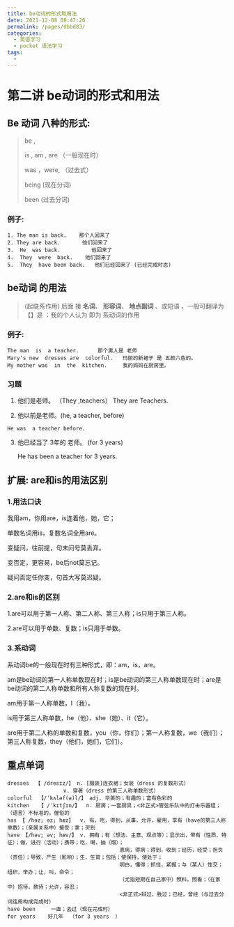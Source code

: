 ```yaml
---
title: be动词的形式和用法
date: 2021-12-08 08:47:26
permalink: /pages/dbbd83/
categories:
  - 英语学习
  - pocket 语法学习
tags:
  - 
---
```

# 第二讲  be动词的形式和用法

## Be 动词 八种的形式:

>  be ,
>
>  is , am  , are （一般现在时）
>
>  was  ，were, （过去式）
>
>  being  (现在分词)
>
>  been   (过去分词)

### 例子:

```
1. The man is back.    那个人回来了
2. They are back.       他们回来了
3.  He  was back.          他回来了
4.  They  were  back.    他们回来了
5.  They  have been back.   他们已经回来了 (已经完成时态)
```

## be动词 的用法

> (起联系作用)   后面 接 **名词**、 **形容词**、 **地点副词** 、或短语   ，一般可翻译为  【】是    ：我的个人认为 即为 系动词的作用

### 例子:

```
The man  is  a teacher.      那个男人是 老师
Mary's new  dresses are  colorful.   玛丽的新裙子 是 五颜六色的。
My mother was  in  the  kitchen.     我的妈妈在厨房里。
```

### 习题

 1.  他们是老师。 （They  ,teachers）
    They are  Teachers.

 2.  他以前是老师。(he, a teacher, before)

    He was  a teacher before.

 3. 他已经当了 3年的 老师。 (for 3 years)

    He has been  a teacher for  3 years.




## 扩展: are和is的用法区别

### 1.用法口诀

我用am，你用are，is连着他，她，它；

单数名词用is，复数名词全用are。

变疑问，往前提，句末问号莫丢弃。

变否定，更容易，be后not莫忘记。

疑问否定任你变，句首大写莫迟疑。

### 2.are和is的区别

1.are可以用于第一人称、第二人称、第三人称；is只用于第三人称。

2.are可以用于单数、复数；is只用于单数。

### 3.系动词

系动词be的一般现在时有三种形式，即：am，is，are。

am是be动词的第一人称单数现在时；is是be动词的第三人称单数现在时；are是be动词的第二人称单数和所有人称复数的现在时。

am用于第一人称单数，I（我）。

is用于第三人称单数，he（他）、she（她）、it（它）。

are用于第二人称的单数和复数，you（你，你们）；第一人称复数，we（我们）；第三人称复数，they（他们，她们，它们）。


## 重点单词

```
dresses  【 /dresɪz/】 n. [服装]连衣裙；女装（dress 的复数形式）
				  v. 穿著（dress 的第三人称单数形式）
colorful  【/ˈkʌləf(ə)l/】 adj. 华美的；有趣的；富有色彩的	
kitchen   【 /ˈkɪtʃɪn/】  n. 厨房；一套厨具；<非正式>管弦乐队中的打击乐器组；（语言）不标准的，俚俗的
has 【 /həz; əz; hæz】  v. 有，吃，得到，从事，允许，雇用，享有（have的第三人称单数）；（亲属关系中）接受；拿；买到
have 【/həv; əv; hæv/】 v. 拥有；有（想法、主意、观点等）；显示出，带有（性质、特征）；做，进行（活动）；携带；吃，喝，抽（烟）；
                                    患病，得病；得到，收到；经历，经受；担负（责任）；导致，产生（影响）；生，生育；包括；使保持，使处于；
                                    明白，懂得；抓住，紧握；与（某人）性交；组织，举办；让，叫，命令；
                                    （尤指短期在自己家中）照料，照看；（在家中）招待，款待；允许，容忍；
                                    <非正式>辩过，胜过；已经，曾经（与过去分词连用构成完成时）
have been     一直；去过（现在完成时）     
for years    好几年  （for 3 years  ）
```
